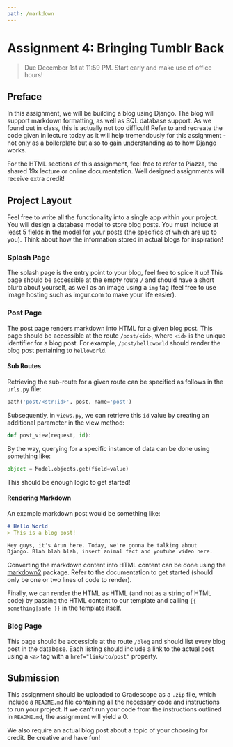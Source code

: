 ```yaml
---
path: /markdown
---
```


# Assignment 4: Bringing Tumblr Back
> Due December 1st at 11:59 PM. Start early and make use of office hours!

## Preface
In this assignment, we will be building a blog using Django. The blog will support markdown formatting, as well as SQL database support. As we found out in class, this is actually not too difficult! Refer to and recreate the code given in lecture today as it will help tremendously for this assignment - not only as a boilerplate but also to gain understanding as to how Django works.

For the HTML sections of this assignment, feel free to refer to Piazza, the shared 19x lecture or online documentation. Well designed assignments will receive extra credit!

## Project Layout
Feel free to write all the functionality into a single app within your project. You will design a database model to store blog posts. You must include at least 5 fields in the model for your posts (the specifics of which are up to you). Think about how the information stored in actual blogs for inspiration!

### Splash Page
The splash page is the entry point to your blog, feel free to spice it up! This page should be accessible at the empty route `/` and should have a short blurb about yourself, as well as an image using a `img` tag (feel free to use image hosting such as imgur.com to make your life easier). 

### Post Page
The post page renders markdown into HTML for a given blog post. This page should be accessible at the route `/post/<id>`, where `<id>` is the unique identifier for a blog post. For example, `/post/helloworld` should render the blog post pertaining to `helloworld`.

#### Sub Routes
Retrieving the sub-route for a given route can be specified as follows in the `urls.py` file: 

```python
path('post/<str:id>', post, name='post')
```

Subsequently, in `views.py`, we can retrieve this `id` value by creating an additional parameter in the view method:

```python
def post_view(request, id):
```

By the way, querying for a specific instance of data can be done using something like: 

```python
object = Model.objects.get(field=value)
```

This should be enough logic to get started!

#### Rendering Markdown
An example markdown post would be something like:

```md
# Hello World
> This is a blog post!

Hey guys, it's Arun here. Today, we're gonna be talking about
Django. Blah blah blah, insert animal fact and youtube video here.
```

Converting the markdown content into HTML content can be done using the [markdown2](https://github.com/trentm/python-markdown2) package. Refer to the documentation to get started (should only be one or two lines of code to render). 

Finally, we can render the HTML as HTML (and not as a string of HTML code) by passing the HTML content to our template and calling `{{ something|safe }}` in the template itself.

### Blog Page
This page should be accessible at the route `/blog` and should list every blog post in the database. Each listing should include a link to the actual post using a `<a>` tag with a `href="link/to/post"` property.

## Submission
This assignment should be uploaded to Gradescope as a `.zip` file, which include a `README.md` file containing all the necessary code and instructions to run your project. If we can’t run your code from the instructions outlined in `README.md`, the assignment will yield a 0. 

We also require an actual blog post about a topic of your choosing for credit. Be creative and have fun!
